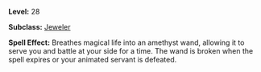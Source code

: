<!-- TITLE: Spell: Animate Amethyst Wand -->
<!-- SUBTITLE:  -->

**Level:** 28

**Subclass:** [Jeweler](jeweler)

**Spell Effect:** Breathes magical life into an amethyst wand, allowing it to serve you and battle at your side for a time.  The wand is broken when the spell expires or your animated servant is defeated.